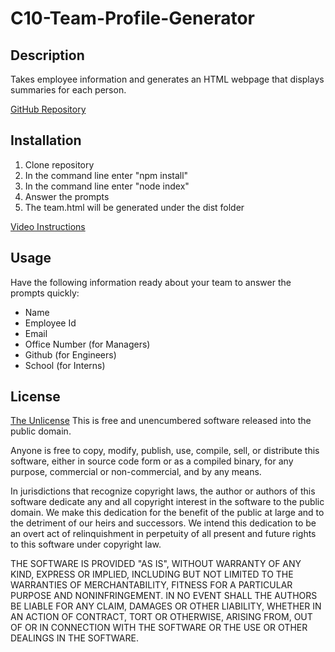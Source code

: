 # C10-Team-Profile-Generator

## Description

Takes employee information and generates an HTML webpage that displays summaries for each person.

[GitHub Repository](https://github.com/claire-sky/C10-Team-Profile-Generator)

## Installation

1. Clone repository
2. In the command line enter "npm install"
3. In the command line enter "node index"
4. Answer the prompts
5. The team.html will be generated under the dist folder

[Video Instructions](https://watch.screencastify.com/v/GCOmcXdjWfiYe4DxoBgZ)

## Usage 

Have the following information ready about your team to answer the prompts quickly:
* Name
* Employee Id
* Email
* Office Number (for Managers)
* Github (for Engineers)
* School (for Interns)

## License
[The Unlicense](https://spdx.org/licenses/Unlicense.html)
This is free and unencumbered software released into the public domain.

Anyone is free to copy, modify, publish, use, compile, sell, or distribute this software, either in source code form or as a compiled binary, for any purpose, commercial or non-commercial, and by any means.

In jurisdictions that recognize copyright laws, the author or authors of this software dedicate any and all copyright interest in the software to the public domain. We make this dedication for the benefit of the public at large and to the detriment of our heirs and successors. We intend this dedication to be an overt act of relinquishment in perpetuity of all present and future rights to this software under copyright law.

THE SOFTWARE IS PROVIDED "AS IS", WITHOUT WARRANTY OF ANY KIND, EXPRESS OR IMPLIED, INCLUDING BUT NOT LIMITED TO THE WARRANTIES OF MERCHANTABILITY, FITNESS FOR A PARTICULAR PURPOSE AND NONINFRINGEMENT. IN NO EVENT SHALL THE AUTHORS BE LIABLE FOR ANY CLAIM, DAMAGES OR OTHER LIABILITY, WHETHER IN AN ACTION OF CONTRACT, TORT OR OTHERWISE, ARISING FROM, OUT OF OR IN CONNECTION WITH THE SOFTWARE OR THE USE OR OTHER DEALINGS IN THE SOFTWARE.